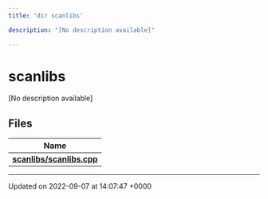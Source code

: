 ```yaml
---
title: 'dir scanlibs'

description: "[No description available]"

---
```


# scanlibs

[No description available]

## Files

| Name           |
| -------------- |
| **[scanlibs/scanlibs.cpp](/documentation/code/files/scanlibs_8cpp/#file-scanlibscpp)**  |






-------------------------------

Updated on 2022-09-07 at 14:07:47 +0000
